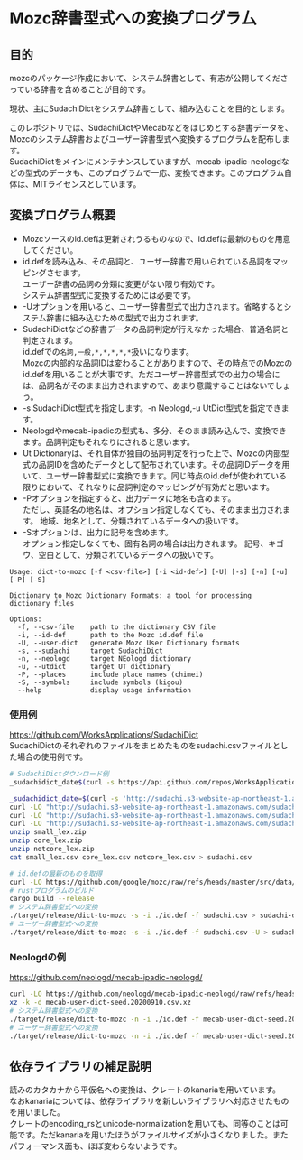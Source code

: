 # Mozc辞書型式への変換プログラ厶

## 目的
mozcのパッケージ作成において、システム辞書として、有志が公開してくださっている辞書を含めることが目的です。  

現状、主にSudachiDictをシステム辞書として、組み込むことを目的とします。

このレポジトリでは、SudachiDictやMecabなどをはじめとする辞書データを、Mozcのシステム辞書およびユーザー辞書型式へ変換するプログラムを配布します。  
SudachiDictをメインにメンテナンスしていますが、mecab-ipadic-neologdなどの型式のデータも、このプログラムで一応、変換できます。このプログラム自体は、MITライセンスとしています。

## 変換プログラム概要
+ Mozcソースのid.defは更新されうるものなので、id.defは最新のものを用意してください。
+ id.defを読み込み、その品詞と、ユーザー辞書で用いられている品詞をマッピングさせます。  
ユーザー辞書の品詞の分類に変更がない限り有効です。  
システム辞書型式に変換するためには必要です。
+ -Uオプションを用いると、ユーザー辞書型式で出力されます。省略するとシステム辞書に組み込むための型式で出力されます。
+ SudachiDictなどの辞書データの品詞判定が行えなかった場合、普通名詞と判定されます。  
id.defでの`名詞,一般,*,*,*,*,*`扱いになります。  
Mozcの内部的な品詞IDは変わることがありますので、その時点でのMozcのid.defを用いることが大事です。ただユーザー辞書型式での出力の場合には、品詞名がそのまま出力されますので、あまり意識することはないでしょう。  
+ -s SudachiDict型式を指定します。-n Neologd,-u UtDict型式を指定できます。  
+ Neologdやmecab-ipadicの型式も、多分、そのまま読み込んで、変換できます。品詞判定もそれなりにされると思います。
+ Ut Dictionaryは、それ自体が独自の品詞判定を行った上で、Mozcの内部型式の品詞IDを含めたデータとして配布されています。その品詞IDデータを用いて、ユーザー辞書型式に変換できます。同じ時点のid.defが使われている限りにおいて、それなりに品詞判定のマッピングが有効だと思います。  
+ -Pオプションを指定すると、出力データに地名も含めます。  
ただし、英語名の地名は、オプション指定しなくても、そのまま出力されます。
地域、地名として、分類されているデータへの扱いです。
+ -Sオプションは、出力に記号を含めます。  
オプション指定しなくても、固有名詞の場合は出力されます。
記号、キゴウ、空白として、分類されているデータへの扱いです。
```
Usage: dict-to-mozc [-f <csv-file>] [-i <id-def>] [-U] [-s] [-n] [-u] [-P] [-S]

Dictionary to Mozc Dictionary Formats: a tool for processing dictionary files

Options:
  -f, --csv-file    path to the dictionary CSV file
  -i, --id-def      path to the Mozc id.def file
  -U, --user-dict   generate Mozc User Dictionary formats
  -s, --sudachi     target SudachiDict
  -n, --neologd     target NEologd dictionary
  -u, --utdict      target UT dictionary
  -P, --places      include place names (chimei)
  -S, --symbols     include symbols (kigou)
  --help            display usage information
```

### 使用例
https://github.com/WorksApplications/SudachiDict  
SudachiDictのそれぞれのファイルをまとめたものをsudachi.csvファイルとした場合の使用例です。
```sh
# SudachiDictダウンロード例
_sudachidict_date$(curl -s https://api.github.com/repos/WorksApplications/SudachiDict/releases/latest|jq ".tag_name")

_sudachidict_date=$(curl -s 'http://sudachi.s3-website-ap-northeast-1.amazonaws.com/sudachidict-raw/' | grep -o '<td>[0-9]*</td>' | grep -o '[0-9]*' | sort -n | tail -n 1)
curl -LO "http://sudachi.s3-website-ap-northeast-1.amazonaws.com/sudachidict-raw/${_sudachidict_date}/small_lex.zip"
curl -LO "http://sudachi.s3-website-ap-northeast-1.amazonaws.com/sudachidict-raw/${_sudachidict_date}/core_lex.zip"
curl -LO "http://sudachi.s3-website-ap-northeast-1.amazonaws.com/sudachidict-raw/${_sudachidict_date}/notcore_lex.zip"
unzip small_lex.zip
unzip core_lex.zip
unzip notcore_lex.zip
cat small_lex.csv core_lex.csv notcore_lex.csv > sudachi.csv
```

```sh
# id.defの最新のものを取得
curl -LO https://github.com/google/mozc/raw/refs/heads/master/src/data/dictionary_oss/id.def
# rustプログラムのビルド
cargo build --release
# システム辞書型式への変換
./target/release/dict-to-mozc -s -i ./id.def -f sudachi.csv > sudachi-dict.txt
# ユーザー辞書型式への変換
./target/release/dict-to-mozc -s -i ./id.def -f sudachi.csv -U > sudachi-userdict.txt
```

### Neologdの例
https://github.com/neologd/mecab-ipadic-neologd/  
```sh
curl -LO https://github.com/neologd/mecab-ipadic-neologd/raw/refs/heads/master/seed/mecab-user-dict-seed.20200910.csv.xz
xz -k -d mecab-user-dict-seed.20200910.csv.xz
# システム辞書型式への変換
./target/release/dict-to-mozc -n -i ./id.def -f mecab-user-dict-seed.20200910.csv > mecab-dict.txt
# ユーザー辞書型式への変換
./target/release/dict-to-mozc -n -i ./id.def -f mecab-user-dict-seed.20200910.csv -U > mecab-userdict.txt
```

## 依存ライブラリの補足説明
読みのカタカナから平仮名への変換は、クレートのkanariaを用いています。  
なおkanariaについては、依存ライブラリを新しいライブラリへ対応させたものを用いました。  
クレートのencoding_rsとunicode-normalizationを用いても、同等のことは可能です。ただkanariaを用いたほうがファイルサイズが小さくなりました。またパフォーマンス面も、ほぼ変わらないようです。
